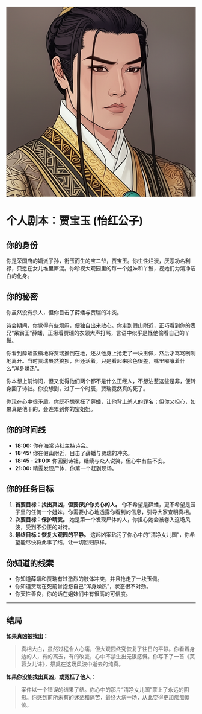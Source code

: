 ![Jia Baoyu](./images/jia_baoyu.png)


# 个人剧本：贾宝玉 (怡红公子)

## 你的身份

你是荣国府的嫡派子孙，衔玉而生的宝二爷，贾宝玉。你生性烂漫，厌恶功名利禄，只愿在女儿堆里厮混。你珍视大观园里的每一个姐妹和丫鬟，视她们为清净洁白的化身。

## 你的秘密

你虽然没有杀人，但你目击了薛蟠与贾瑞的冲突。

诗会期间，你觉得有些烦闷，便独自出来散心。你走到假山附近，正巧看到你的表兄“呆霸王”薛蟠，正揪着贾瑞的衣领大声打骂，言语中似乎是怪他偷看自己的丫鬟。

你看到薛蟠蛮横地将贾瑞推倒在地，还从他身上抢走了一块玉佩，然后才骂骂咧咧地离开。当时贾瑞虽然狼狈，但还活着，只是看起来脸色很差，嘴里嘟囔着什么“浑身燥热”。

你本想上前询问，但又觉得他们两个都不是什么正经人，不想沾惹这些是非，便转身回了诗社。你没想到，过了一个时辰，贾瑞竟然真的死了。

你现在心中很矛盾。你既不想冤枉了薛蟠，让他背上杀人的罪名；但你又担心，如果真是他干的，会连累到你的宝姐姐。

## 你的时间线

*   **18:00:** 你在海棠诗社主持诗会。
*   **18:45:** 你在假山附近，目击了薛蟠与贾瑞的冲突。
*   **18:45 - 21:00:** 你回到诗社，继续与众人说笑，但心中有些不安。
*   **21:00:** 晴雯发现尸体，你第一个赶到现场。

## 你的任务目标

1.  **首要目标：找出真凶，但要保护你关心的人。** 你不希望是薛蟠，更不希望是园子里的任何一个姐妹。你需要小心地透露你看到的信息，引导大家查明真相。
2.  **次要目标：保护晴雯。** 她是第一个发现尸体的人，你担心她会被卷入这场风波，受到不公正的对待。
3.  **最终目标：恢复大观园的平静。** 这起凶案玷污了你心中的“清净女儿国”，你希望能尽快将此事了结，让一切回归原样。

## 你知道的线索

*   你知道薛蟠和贾瑞有过激烈的肢体冲突，并且抢走了一块玉佩。
*   你知道贾瑞在死前曾抱怨自己“浑身燥热”，状态很不对劲。
*   你天性善良，你的话在姐妹们中有很高的可信度。

---
## 结局

**如果真凶被找出：**
> 真相大白，虽然过程令人心痛，但大观园终究恢复了往日的平静。你看着身边的人，有的离去，有的改变，心中不禁生出无限感慨。你写下了一首《芙蓉女儿诔》，祭奠在这场风波中逝去的纯真。

**如果你没能找出真凶，或冤枉了他人：**
> 案件以一个错误的结果了结。你心中的那片“清净女儿国”蒙上了永远的阴影。你感到前所未有的迷茫和痛苦，最终大病一场，从此变得更加痴痴傻傻。
